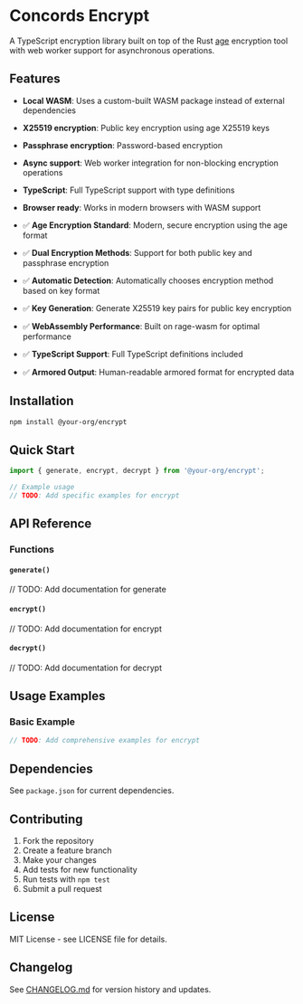 # Concords Encrypt

A TypeScript encryption library built on top of the Rust [age](https://github.com/str4d/age) encryption tool with web worker support for asynchronous operations.

## Features

- **Local WASM**: Uses a custom-built WASM package instead of external dependencies
- **X25519 encryption**: Public key encryption using age X25519 keys
- **Passphrase encryption**: Password-based encryption
- **Async support**: Web worker integration for non-blocking encryption operations
- **TypeScript**: Full TypeScript support with type definitions
- **Browser ready**: Works in modern browsers with WASM support

- ✅ **Age Encryption Standard**:  Modern, secure encryption using the age format
- ✅ **Dual Encryption Methods**:  Support for both public key and passphrase encryption
- ✅ **Automatic Detection**:  Automatically chooses encryption method based on key format
- ✅ **Key Generation**:  Generate X25519 key pairs for public key encryption
- ✅ **WebAssembly Performance**:  Built on rage-wasm for optimal performance
- ✅ **TypeScript Support**:  Full TypeScript definitions included
- ✅ **Armored Output**:  Human-readable armored format for encrypted data

## Installation

```bash
npm install @your-org/encrypt
```

## Quick Start

```typescript
import { generate, encrypt, decrypt } from '@your-org/encrypt';

// Example usage
// TODO: Add specific examples for encrypt
```

## API Reference

### Functions

#### `generate()`
// TODO: Add documentation for generate

#### `encrypt()`
// TODO: Add documentation for encrypt

#### `decrypt()`
// TODO: Add documentation for decrypt



## Usage Examples

### Basic Example

```typescript
// TODO: Add comprehensive examples for encrypt
```

## Dependencies

See `package.json` for current dependencies.



## Contributing

1. Fork the repository
2. Create a feature branch
3. Make your changes
4. Add tests for new functionality
5. Run tests with `npm test`
6. Submit a pull request

## License

MIT License - see LICENSE file for details.

## Changelog

See [CHANGELOG.md](./CHANGELOG.md) for version history and updates.
